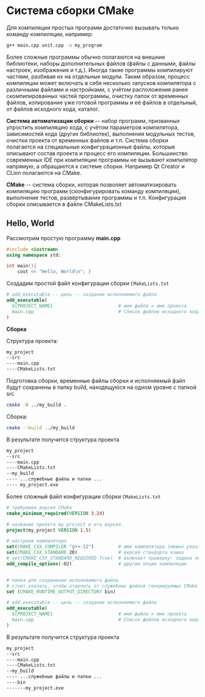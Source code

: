 # Система сборки CMake

Для компиляции простых программ достаточно вызывать только команду компиляции, например:
```bash
g++ main.cpp unit.cpp -o my_program 
```
Более сложные программы обычно полагаются на внешние библиотеки, наборы дополнительных файлов (файлы с данными, файлы настроек, изображения и т.д.).
Иногда такие программы компилируют частями, разбивая их на отдельные модули. 
Таким образом, процесс компиляции может включать в себя несколько запусков компилятора с различными файлами и настройками, 
с учётом расположения ранее скомпилированных частей программы, очистку папок от временных файлов, 
копирование уже готовой программы и её файлов в отдельный, от файлов исходного кода, каталог.

**Система автоматизации сборки** -- набор программ, призванных упростить компиляцию кода, с учётом параметров компилятора, 
зависимостей кода (других библиотек), выполнения модульных тестов, очистки проекта от временных файлов и т.п. 
Система сборки полагается на специальные конфигурационные файлы, которые описывают состав проекта и процесс его компиляции. 
Большинство современных IDE при компиляции программы не вызывают компилятор напрямую, а обращаются к системе сборки. 
Например Qt Creator и CLion полагаются на CMake.

**CMake** -- система сборки, которая позволяет автоматизировать компиляцию программ (сконфигурировать команду компиляции), 
выполнение тестов, развёртывание программы и т.п. Конфигурация сборки описывается в файле CMakeLists.txt



## Hello, World

Рассмотрим простую программу **main.cpp**
```C++
#include <iostream>
using namespace std;

int main(){
	cout << "Hello, World\n"; }
```
Создадим простой файл конфигурации сборки `CMakeLists.txt`
```cmake
# add_executable -- цель -- создание исполняемого файла
add_executable(                         
  ${PROJECT_NAME}                        # имя файла = имя проекта
  main.cpp                               # Список файлов исходного кода
)
```

**Сборка**

Структура проекта:
```bash
my_project
--src
----main.cpp
----CMakeLists.txt
```

Подготовка сборки, временные файлы сборки и исполняемый файл будут сохранены в папку build, находящуюся на одном уровне с папкой src
```bash
cmake -B ../my_build .
```
Сборка:
```bash
cmake --build ../my_build 
```

В результате получится структура проекта
```bash
my_project
--src
----main.cpp
----CMakeLists.txt
--my_build
---- ...служебные файлы и папки ...
---- my_project.exe
```



Более сложный файл конфигурации сборки `CMakeLists.txt`
```cmake
# требуемая версия CMake
cmake_minimum_required(VERSION 3.24)

# название проекта my_project и его версия
project(my_project VERSION 1.5)

# настроки компилятора
set(CMAKE_CXX_COMPILER "g++-12")         # имя компилятора (можно указать полный путь)
set(CMAKE_CXX_STANDARD 20)               # версия стандарта языка
# set(CMAKE_CXX_STANDARD_REQUIRED True)  # включает проверку: задана ли явно версия стандарта языка
add_compile_options(-O2)                 # другие опции компиляции


# папка для сохранения исполняемого файла
# стоит указать, чтобы отделить от служебных файлов генерируемых CMake
set (CMAKE_RUNTIME_OUTPUT_DIRECTORY bin)

# add_executable -- цель -- создание исполняемого файла
add_executable(                         
  ${PROJECT_NAME}                        # имя файла = имя проекта
  main.cpp                               # Список файлов исходного кода
)
```
В результате получится структура проекта
```bash
my_project
--src
----main.cpp
----CMakeLists.txt
--my_build
---- ...служебные файлы и папки ...
----bin
-------my_project.exe
```
